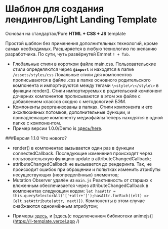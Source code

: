 # Шаблон для создания лендингов/Light Landing Template
 Основан на стандартах/Pure **HTML + CSS + JS** template

Простой шаблон без применения дополнительных технологий, кроме самых необходимых. Расширяется в любую технологию по желанию разработчика. По сути, чуть развёрнутей Emmet `! + Tab`.

- Глобальные стили в коротком файле main.css. Пользовательские стили определяются через <b>`@import`</b> и находятся в папке `/assets/styles/css` Локальные стили для компонентов прописываются в файле .css в папке основного родительского компонента и импортируются между тегами `\<style\>\</style\>` в функции render(). Стили импортируемых в родительский компонент дочерних компонентов прописываются в этом же файле с добавлением классов сходно с методологией БЭМ.
- Компоненты реорганизованы в папках. Стили компонента и его эксклюзивных потомков, дополнительные функции, и принадлежащие  компоненту медиафайлы теперь находятся в одной папке с компонентом. 
- Пример версии 1.0.0/Demo is [здесь/here](https://lltemplate.vercel.app/).

###Версия 1.1.0 Что нового?

- render()  в компонентах вызывается один раз в функции connectedCallback. Последующие изменения происходят через пользовательскую функцию update  в attributeChangedCallback;
- attributeChangedCallback не вызывается до рендеринга. Так, не происходит ошибок при обращении и попытках изменить атрибуты несуществующих (неопределённых) элементов;
- Mutation Observer удалён из `main.js`  Реактивность от старших к вложенным обеспечивается через attributeChangedCallback в компонентах следующим кодом: `let hasAttr = this.querySelectorAll('['+attr+']');hasAttr.forEach((elt) => {elt.setAttribute(attr, next)})`. Компоненты в этом случае снабжаются одноимённым атрибутом;


* Примеры [здесь](https://lltemplate.vercel.app/), и [здесь(с подключением библиотеки animejs)](https://ll-template.vercel.app
/) 

